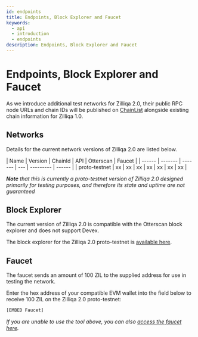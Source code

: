 ```yaml
---
id: endpoints
title: Endpoints, Block Explorer and Faucet
keywords:
  - api
  - introduction
  - endpoints
description: Endpoints, Block Explorer and Faucet
---
```


# Endpoints, Block Explorer and Faucet

As we introduce additional test networks for Zilliqa 2.0, their public RPC node URLs and chain IDs will be published on [ChainList](https://chainlist.org/?search=zilliqa&testnets=true) alongside existing chain information for Zilliqa 1.0.

## Networks
Details for the current network versions of Zilliqa 2.0 are listed below.

<div class="table" markdown>
|  Name  | Version | ChainId | API | Otterscan | Faucet  |
| ------ | ------- | ------- | --- | --------- | ------  |
| proto-testnet | xx | xx | xx | xx | xx | xx | xx |
</div>

*__Note__ that this is currently a proto-testnet version of Zilliqa 2.0 designed primarily for testing purposes, and therefore its state and uptime are not guaranteed*

## Block Explorer

The current version of Zilliqa 2.0 is compatible with the Otterscan block explorer and does not support Devex.

The block explorer for the Zilliqa 2.0 proto-testnet is [available here](https://explorer.zq2-prototestnet.zilliqa.com/).


## Faucet
The faucet sends an amount of 100 ZIL to the supplied address for use in testing the network.

Enter the hex address of your compatible EVM wallet into the field below to receive 100 ZIL on the Zilliqa 2.0 proto-testnet:
``` py title="Receive 100 ZIL on the Zilliqa 2.0 proto-testnet"
[EMBED Faucet]
```

*If you are unable to use the tool above, you can also [access the faucet here](https://faucet.devnet.zilliqa.com).*

